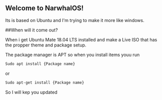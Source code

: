 ## Welcome to NarwhalOS!
 Its is based on Ubuntu and I'm trying to make it more like windows.

##When will it come out?

When i get Ubuntu Mate 18.04 LTS installed and make a Live ISO that has the propper theme and package setup.

The package manager is APT so when you install items youu run
```markdown
Sudo apt install {Package name}
```
or
```markdown
Sudo apt-get install {Package name}
```
So I will kep you updated
